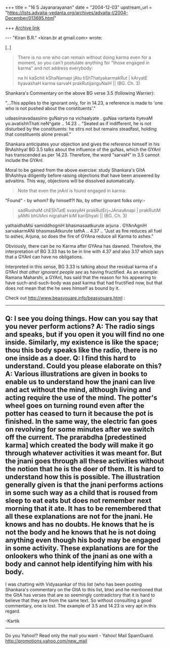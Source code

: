 +++
title = "16 S Jayanarayanan"
date = "2004-12-03"
upstream_url = "https://lists.advaita-vedanta.org/archives/advaita-l/2004-December/013695.html"

+++
[Archive link](https://lists.advaita-vedanta.org/archives/advaita-l/2004-December/013695.html)

--- "Kiran B.R." <kiran.br at gmail.com> wrote:

[..]

> There is no one who can remain without doing karma even for a moment,
> so you can't postulate anything for "those engaged in karma" and not
> address everybody:
> 
> na hi kaSchit kShaNamapi jAtu tiShThatyakarmakRut |
> kAryatE hyavashaH karma sarvaH prakRutijairguNaiH || (BG. Ch. 3)
> 

Shankara's Commentary on the above BG verse 3.5 (following Warrier):

"...This applies to the ignorant only, for in 14.23, a reference is
made to 'one who is not pushed about the constituents'."

udaasiinavadaasiino guNairyo na vichaalyate .
guNaa vartanta ityevaM yo.avatishhThati neN^gate .. 14.23 ..
"Seated as if indifferent, he is not disturbed by the constituents: he
stirs not but remains steadfast, holding that constituents alone
prevail."

Shankara anticipates your objection and gives the reference himself in
his BhAshhya! BG 3.5 talks about the influence of the guNas, which the
GYAnI has transcended as per 14.23. Therefore, the word "sarvaH" in 3.5
cannot include the GYAnI.

Moral to be gained from the above exercise: study Shankara's GItA
BhAshhya diligently before raising objections that have been answered
by advaitins. This way, objections will be dissolved automatically.

> Note that even the jnAnI is found engaged in karma:
> 

"Found" - by whom? By himself?! No, by other ignorant folks only:-

> sadRushaM chEShTatE svasyAH prakRutErj~JAnavAnapi |
> prakRutiM yAMti bhUtAni nigrahaH kiM kariShyati || (BG. Ch. 3)
> 

yathaidhaMsi samiddhogniH bhasmasaatkurute arjuna . 
GYAnAgniH sarvakarmANi bhasmasAtkurute tathA .. 4.37 ..
"Just as fire reduces all fuel to ashes, Arjuna, so does the fire of
GYAna reduce all Karma to ashes."

Obviously, there can be no Karma after GYAna has dawned. Therefore, the
interpretation of BG 3.33 has to be in line with 4.37 and also 3.17
which says that a GYAnI can have no obligations.

Interpreted in this sense, BG 3.33 is talking about the residual karma
of a GYAnI *that other ignorant people see* as having fructified. As an
example: Ramana Maharshi, a GYAnI, has said that the reason for his
appearing to have such-and-such-body was past karma that had fructified
now, but that does not mean that the he sees himself as bound by it.

Check out http://www.beasyouare.info/beasyouare.html :

---
Q: I see you doing things. How can you say that you never perform 
actions? 
A: The radio sings and speaks, but if you open it you will find no 
one inside. Similarly, my existence is like the space; thou this body 
speaks like the radio, there is no one inside as a doer. 
Q: I find this hard to understand. Could you please elaborate on 
this? 
A: Various illustrations are given in books to enable us to 
understand how the jnani can live and act without the mind, although 
living and acting require the use of the mind. The potter's wheel goes 
on turning round even after the potter has ceased to turn it because 
the pot is finished. In the same way, the electric fan goes on 
revolving for some minutes after we switch off the current. The 
prarabdha [predestined karma] which created the body will make it 
go through whatever activities it was meant for. But the jnani goes 
through all these activities without the notion that he is the doer of 
them. It is hard to understand how this is possible. The illustration 
generally given is that the jnani performs actions in some such way 
as a child that is roused from sleep to eat eats but does not remember 
next morning that it ate. It has to be remembered that all these 
explanations are not for the jnani. He knows and has no doubts. He 
knows that he is not the body and he knows that he is not doing 
anything even though his body may be engaged in some activity. 
These explanations are for the onlookers who think of the jnani as 
one with a body and cannot help identifying him with his body. 
---

I was chatting with Vidyasankar of this list (who has been posting
Shankara's commentary on the GItA to this list, btw) and he mentioned
that the GItA has verses that are so seemingly contradictory that it is
hard to believe that they are from the same text. So without consulting
a good commentary, one is lost. The example of 3.5 and 14.23 is very
apt in this regard.

-Kartik



__________________________________ 
Do you Yahoo!? 
Read only the mail you want - Yahoo! Mail SpamGuard. 
http://promotions.yahoo.com/new_mail 

